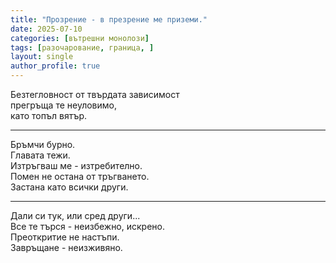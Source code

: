 ```yaml
---
title: "Прозрение - в презрение ме приземи."
date: 2025-07-10
categories: [вътрешни монолози]
tags: [разочарование, граница, ]
layout: single
author_profile: true
---
```

<div class="poem3">
Безтегловност от твърдата зависимост<br/>
прегръща те неуловимо,<br/>
като топъл вятър. <br/>
</div>
<hr/>

<div class="poem3">
Бръмчи бурно.<br/>
Главата тежи.<br/>
Изтръгваш ме - изтребително.<br/>
Помен не остана от тръгването.<br/>
Застана като всички други.<br/>
</div>
<hr/>

<div class="poem3">
Дали си тук, или сред други...<br/>
Все те търся - неизбежно, искрено.<br/>
Преоткритие не настъпи.<br/>
Завръщане - неизживяно.<br/>
</div>